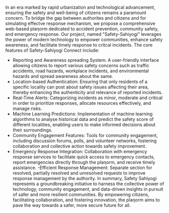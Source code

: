 In an era marked by rapid urbanization and technological advancement, ensuring the safety 
and well-being of citizens remains a paramount concern. To bridge the gap between 
authorites and citizens and for simulating effectve response mechanism, we propose a 
comprehensive web-based plaƞorm dedicated to accident prevention, community safety, 
and emergency response. Our project, named "Safety-Sahiyogi” leverages the power of 
modern technology to empower communities, enhance safety awareness, and facilitate 
timely response to critcal incidents.
The core features of Safety-Sahiyogi Connect include: 
- Reporting and Awareness spreading System: A user-friendly interface allowing citizens to 
report various safety concerns such as traffic accidents, road hazards, workplace incidents, 
and environmental hazards and spread awareness about the same. 
- Location-based Authentication: Ensuring that only residents of a specific locality can post 
about safety issues affecting their area, thereby enhancing the authenticity and relevance of 
reported incidents. 
- Real-Time Alerts: Categorizing incidents as minor, moderate and critical in order to 
prioritize responses, allocate resources effectively, and manage risks.
- Machine Learning Predictions: Implementation of machine learning algorithms to analyse 
historical data and predict the safety score of different localities, enabling users to make 
informed decisions about their surroundings. 
- Community Engagement Features: Tools for community engagement, including discussion 
forums, polls, and volunteer networks, fostering collaboration and collective action towards 
safety improvement. 
- Emergency Response Integration: Collaboration with emergency response services to 
facilitate quick access to emergency contacts, report emergencies directly through the 
plaƞorm, and receive timely assistance.
-Efficient Response Management: Separate section for resolved, partially resolved and 
unresolved requests to improve response management by the authority. 
In summary, Safety Sahiyogi represents a groundbreaking initiative to harness the collective 
power of technology, community engagement, and data-driven insights in pursuit of safer 
and more resilient communities. By empowering citizens, facilitating collaboration, and 
fostering innovation, the plaƞorm aims to pave the way towards a safer, more secure future 
for all.
